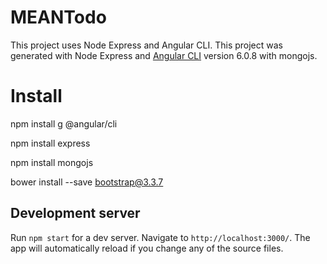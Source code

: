 # MEANTodo
This project uses Node Express and Angular CLI.
This project was generated with Node Express and [Angular CLI](https://github.com/angular/angular-cli) version 6.0.8 with mongojs.

# Install
npm install g @angular/cli

npm install express

npm install mongojs

bower install --save bootstrap@3.3.7



## Development server

Run `npm start` for a dev server. Navigate to `http://localhost:3000/`. The app will automatically reload if you change any of the source files.

